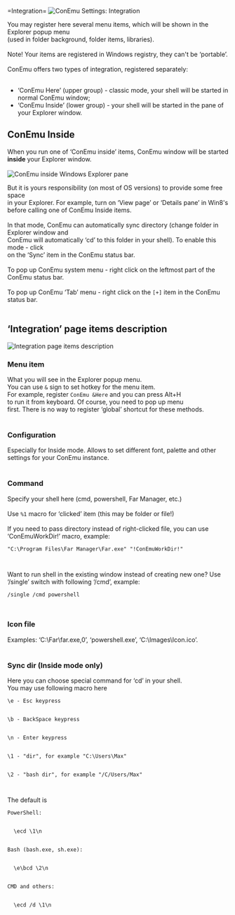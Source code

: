 ﻿=Integration=
<img src='http://conemu-maximus5.googlecode.com/svn/files/Settings-Integration.png' title='ConEmu Settings: Integration'>

You may register here several menu items, which will be shown in the Explorer popup menu<br>
(used in folder background, folder items, libraries).<br>
<br>
Note! Your items are registered in Windows registry, they can't be ‘portable’.<br>
<br>
ConEmu offers two types of integration, registered separately:<br>
<br>
<ul><li>‘ConEmu Here’ (upper group) - classic mode, your shell will be started in normal ConEmu window;<br>
</li><li>‘ConEmu Inside’ (lower group) - your shell will be started in the pane of your Explorer window.</li></ul>

<h2>ConEmu Inside</h2>
When you run one of ‘ConEmu inside’ items, ConEmu window will be started <b>inside</b>
your Explorer window.<br>
<br>
<img src='http://conemu-maximus5.googlecode.com/svn/files/ConEmuInside.png' title='ConEmu inside Windows Explorer pane'>

But it is yours responsibility (on most of OS versions) to provide some free space<br>
in your Explorer. For example, turn on ‘View page’ or ‘Details pane’ in Win8's<br>
before calling one of ConEmu Inside items.<br>
<br>
In that mode, ConEmu can automatically sync directory (change folder in Explorer window and<br>
ConEmu will automatically ‘cd’ to this folder in your shell). To enable this mode - click<br>
on the ‘Sync’ item in the ConEmu status bar.<br>
<br>
To pop up ConEmu system menu - right click on the leftmost part of the ConEmu status bar.<br>
<br>
To pop up ConEmu ‘Tab’ menu - right click on the <code>[+]</code> item in the ConEmu status bar.<br>
<br>
<h2>‘Integration’ page items description</h2>

<img src='http://conemu-maximus5.googlecode.com/svn/files/SettingsIntegration2.png' title='Integration page items description'>

<h3>Menu item</h3>
What you will see in the Explorer popup menu.<br>
You can use <code>&amp;</code> sign to set hotkey for the menu item.<br>
For example, register <code>ConEmu &amp;Here</code> and you can press Alt+H<br>
to run it from keyboard. Of course, you need to pop up menu<br>
first. There is no way to register ‘global’ shortcut for these methods.<br>
<br>
<h3>Configuration</h3>
Especially for Inside mode. Allows to set different font, palette and other settings for your ConEmu instance.<br>
<br>
<h3>Command</h3>
Specify your shell here (cmd, powershell, Far Manager, etc.)<br>
<br>
Use <code>%1</code> macro for ‘clicked’ item (this may be folder or file!)<br>
<br>
If you need to pass directory instead of right-clicked file, you can use ‘ConEmuWorkDir!’ macro, example:<br>
<pre><code>"C:\Program Files\Far Manager\Far.exe" "!ConEmuWorkDir!"<br>
</code></pre>
Want to run shell in the existing window instead of creating new one? Use ‘/single’ switch with following ‘/cmd’, example:<br>
<pre><code>/single /cmd powershell<br>
</code></pre>

<h3>Icon file</h3>
Examples: ‘C:\Far\far.exe,0’, ‘powershell.exe’, ‘C:\Images\Icon.ico’.<br>
<br>
<h3>Sync dir (Inside mode only)</h3>
Here you can choose special command for ‘cd’ in your shell.<br>
You may use following macro here<br>
<pre><code>\e - Esc keypress<br>
\b - BackSpace keypress<br>
\n - Enter keypress<br>
\1 - "dir", for example "C:\Users\Max"<br>
\2 - "bash dir", for example "/C/Users/Max"<br>
</code></pre>
The default is<br>
<pre><code>PowerShell:<br>
  \ecd \1\n<br>
Bash (bash.exe, sh.exe):<br>
  \e\bcd \2\n<br>
CMD and others:<br>
  \ecd /d \1\n<br>
</code></pre>